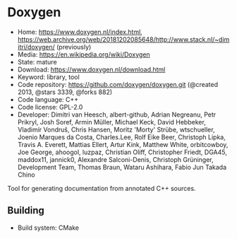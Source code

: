 # Doxygen

- Home: https://www.doxygen.nl/index.html, https://web.archive.org/web/20181202085648/http://www.stack.nl/~dimitri/doxygen/ (previously)
- Media: https://en.wikipedia.org/wiki/Doxygen
- State: mature
- Download: https://www.doxygen.nl/download.html
- Keyword: library, tool
- Code repository: https://github.com/doxygen/doxygen.git (@created 2013, @stars 3339, @forks 882)
- Code language: C++
- Code license: GPL-2.0
- Developer: Dimitri van Heesch, albert-github, Adrian Negreanu, Petr Prikryl, Josh Soref, Armin Müller, Michael Keck, David Hebbeker, Vladimír Vondruš, Chris Hansen, Moritz 'Morty' Strübe, wtschueller, Joenio Marques da Costa, Charles.Lee, Rolf Eike Beer, Christoph Lipka, Travis A. Everett, Mattias Ellert, Artur Kink, Matthew White, orbitcowboy, Joe George, ahoogol, luzpaz, Christian Oliff, Christopher Friedt, DGA45, maddox11, jannick0, Alexandre Salconi-Denis, Christoph Grüninger, Development Team, Thomas Braun, Wataru Ashihara, Fabio Jun Takada Chino

Tool for generating documentation from annotated C++ sources.

## Building

- Build system: CMake
